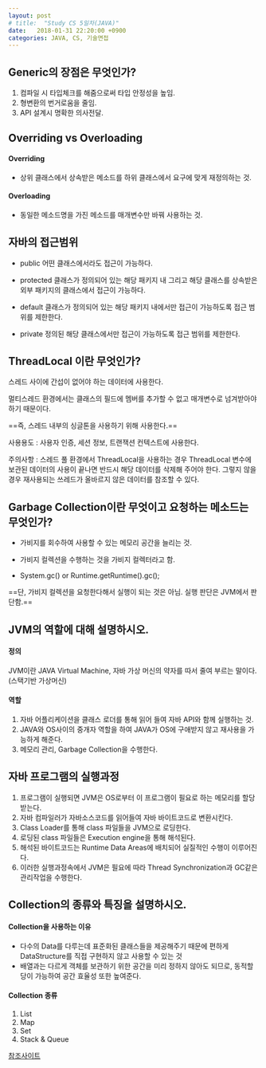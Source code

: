 ```yaml
---
layout: post
# title:  "Study CS 5일차(JAVA)"
date:   2018-01-31 22:20:00 +0900
categories: JAVA, CS, 기술면접
---
```


## Generic의 장점은 무엇인가?

1. 컴파일 시 타입체크를 해줌으로써 타입 안정성을 높임.
2. 형변환의 번거로움을 줄임.
3. API 설계시 명확한 의사전달.

## Overriding vs Overloading

#### Overriding

- 상위 클래스에서 상속받은 메소드를 하위 클래스에서 요구에 맞게 재정의하는 것.

#### Overloading

- 동일한 메소드명을 가진 메소드를 매개변수만 바꿔 사용하는 것.

## 자바의 접근범위

- public
 어떤 클래스에서라도 접근이 가능하다.

- protected
 클래스가 정의되어 있는 해당 패키지 내 그리고 해당 클래스를 상속받은 외부 패키지의 클래스에서 접근이 가능하다.

- default
 클래스가 정의되어 있는 해당 패키지 내에서만 접근이 가능하도록 접근 범위를 제한한다.

- private
 정의된 해당 클래스에서만 접근이 가능하도록 접근 범위를 제한한다.

## ThreadLocal 이란 무엇인가?

스레드 사이에 간섭이 없어야 하는 데이터에 사용한다.

멀티스레드 환경에서는 클래스의 필드에 멤버를 추가할 수 없고 매개변수로 넘겨받아야 하기 때문이다.

==즉, 스레드 내부의 싱글톤을 사용하기 위해 사용한다.==

사용용도 : 사용자 인증, 세션 정보, 트랜잭션 컨텍스트에 사용한다.

주의사항 : 스레드 풀 환경에서 ThreadLocal을 사용하는 경우 ThreadLocal 변수에 보관된 데이터의 사용이 끝나면 반드시 해당 데이터를 삭제해 주어야 한다. 그렇지 않을 경우 재사용되는 쓰레드가 올바르지 않은 데이터를 참조할 수 있다.

## Garbage Collection이란 무엇이고 요청하는 메소드는 무엇인가?

- 가비지를 회수하여 사용할 수 있는 메모리 공간을 늘리는 것.
- 가비지 컬렉션을 수행하는 것을 가비지 컬렉터라고 함.

-  System.gc() or Runtime.getRuntime().gc();

==단, 가비지 컬렉션을 요청한다해서 실행이 되는 것은 아님. 실행 판단은 JVM에서 판단함.==

## JVM의 역할에 대해 설명하시오.

#### 정의

JVM이란 JAVA Virtual Machine, 자바 가상 머신의 약자를 따서 줄여 부르는 말이다.(스택기반 가상머신)

#### 역할

1. 자바 어플리케이션을 클래스 로더를 통해 읽어 들여 자바 API와 함께 실행하는 것.
2. JAVA와 OS사이의 중개자 역할을 하여 JAVA가 OS에 구애받지 않고 재사용을 가능하게 해준다.
3. 메모리 관리, Garbage Collection을 수행한다.

## 자바 프로그램의 실행과정

1. 프로그램이 실행되면 JVM은 OS로부터 이 프로그램이 필요로 하는 메모리를 할당받는다.
2. 자바 컴파일러가 자바소스코드를 읽어들여 자바 바이트코드로 변환시킨다.
3. Class Loader를 통해 class 파일들을 JVM으로 로딩한다.
4. 로딩된 class 파일들은 Execution engine을 통해 해석된다.
5. 해석된 바이트코드는 Runtime Data Areas에 배치되어 실질적인 수행이 이루어진다.
6. 이러한 실행과정속에서 JVM은 필요에 따라 Thread Synchronization과 GC같은 관리작업을 수행한다.

## Collection의 종류와 특징을 설명하시오.

#### Collection을 사용하는 이유

- 다수의 Data를 다루는데 표준화된 클래스들을 제공해주기 때문에 편하게 DataStructure를 직접 구현하지 않고 사용할 수 있는 것
- 배열과는 다르게 객체를 보관하기 위한 공간을 미리 정하지 않아도 되므로, 동적할당이 가능하여 공간 효율성 또한 높여준다.

#### Collection 종류

1. List
2. Map
3. Set
4. Stack & Queue

[참조사이트 ](https://github.com/JaeYeopHan/Interview_Question_for_Beginner/tree/master/Java#overriding-vs-overloading)

[jekyll-gh]:   https://github.com/quarl894